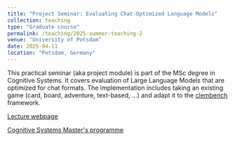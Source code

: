 ```yaml
---
title: "Project Seminar: Evaluating Chat-Optimized Language Models"
collection: teaching
type: "Graduate course"
permalink: /teaching/2025-summer-teaching-2
venue: "University of Potsdam"
date: 2025-04-11
location: "Potsdam, Germany"
---
```


This practical seminar (aka project module) is part of the MSc degree in Cognitive Systems. It covers evaluation of Large Language Models that are optimized for chat formats. The implementation includes taking an existing game (card, board, adventure, text-based, ...) and adapt it to the [clembench](https://github.com/clembench) framework.

[Lecture webpage](https://web.archive.org/web/20250407081049/https://puls.uni-potsdam.de/qisserver/pages/cs/sys/portal/hisinoneIframePage.faces?id=qis_meineLV_3&navigationPosition=up_dozFunktionen%2Cqis_dozVeranstaltung&recordRequest=true)

[Cognitive Systems Master's programme](https://www.ling.uni-potsdam.de/cogsys/program.html)
